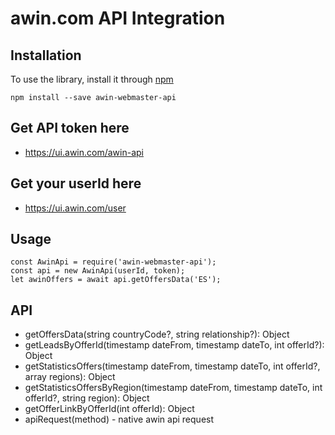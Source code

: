 # awin.com API Integration

## Installation

To use the library, install it through [npm](https://npmjs.com)

```shell
npm install --save awin-webmaster-api
```

## Get API token here
* https://ui.awin.com/awin-api

## Get your userId here
* https://ui.awin.com/user

## Usage
    const AwinApi = require('awin-webmaster-api');
    const api = new AwinApi(userId, token);
    let awinOffers = await api.getOffersData('ES');

## API
* getOffersData(string countryCode?, string relationship?): Object
* getLeadsByOfferId(timestamp dateFrom, timestamp dateTo, int offerId?): Object
* getStatisticsOffers(timestamp dateFrom, timestamp dateTo, int offerId?, array regions): Object
* getStatisticsOffersByRegion(timestamp dateFrom, timestamp dateTo, int offerId?, string region): Object
* getOfferLinkByOfferId(int offerId): Object
* apiRequest(method) - native awin api request


